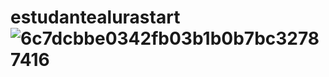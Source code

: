 # estudantealurastart![6c7dcbbe0342fb03b1b0b7bc32787416](https://github.com/user-attachments/assets/5f3cc4fc-b189-4b10-afe5-b75ad8b9254e)
